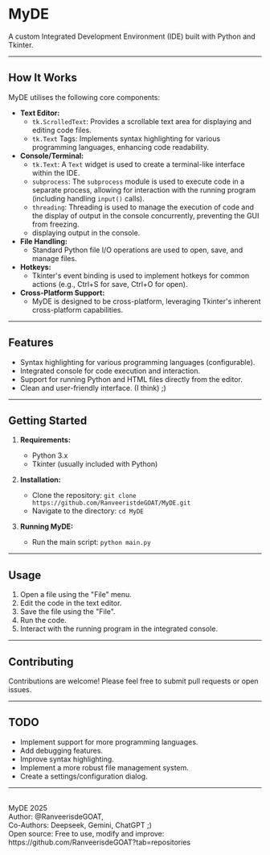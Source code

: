# MyDE

A custom Integrated Development Environment (IDE) built with Python and Tkinter.

---

## How It Works

MyDE utilises the following core components:

*   **Text Editor:**
    *   `tk.ScrolledText`:  Provides a scrollable text area for displaying and editing code files.
    *   `tk.Text` Tags: Implements syntax highlighting for various programming languages, enhancing code readability.
*   **Console/Terminal:**
    *   `tk.Text`: A `Text` widget is used to create a terminal-like interface within the IDE.
    *   `subprocess`: The `subprocess` module is used to execute code in a separate process, allowing for interaction with the running program (including handling `input()` calls).
    *   `threading`:  Threading is used to manage the execution of code and the display of output in the console concurrently, preventing the GUI from freezing.
    *   displaying output in the console.
*   **File Handling:**
    *   Standard Python file I/O operations are used to open, save, and manage files.
*   **Hotkeys:**
    *   Tkinter's event binding is used to implement hotkeys for common actions (e.g., Ctrl+S for save, Ctrl+O for open).
*   **Cross-Platform Support:**
    *   MyDE is designed to be cross-platform, leveraging Tkinter's inherent cross-platform capabilities.

---

## Features

*   Syntax highlighting for various programming languages (configurable).
*   Integrated console for code execution and interaction.
*   Support for running Python and HTML files directly from the editor.
*   Clean and user-friendly interface. (I think) ;)

---

## Getting Started

1.  **Requirements:**
    *   Python 3.x
    *   Tkinter (usually included with Python)

2.  **Installation:**
    *   Clone the repository: `git clone https://github.com/RanveeristdeGOAT/MyDE.git`
    *   Navigate to the directory: `cd MyDE`

3.  **Running MyDE:**
    *   Run the main script: `python main.py`

---

## Usage

1.  Open a file using the "File" menu.
2.  Edit the code in the text editor.
3.  Save the file using the "File".
4.  Run the code.
5.  Interact with the running program in the integrated console.

---

## Contributing

Contributions are welcome!  Please feel free to submit pull requests or open issues.

---

## TODO

*   Implement support for more programming languages.
*   Add debugging features.
*   Improve syntax highlighting.
*   Implement a more robust file management system.
*   Create a settings/configuration dialog.

---

<br>
MyDE 2025<br>
Author: @RanveerisdeGOAT,<br>
Co-Authors: Deepseek, Gemini, ChatGPT ;)<br>
Open source: Free to use, modify and improve: https://github.com/RanveerisdeGOAT?tab=repositories
